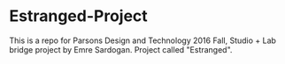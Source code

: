 # Estranged-Project
This is a repo for Parsons Design and Technology 2016 Fall, Studio + Lab bridge project by Emre Sardogan. Project called "Estranged". 
